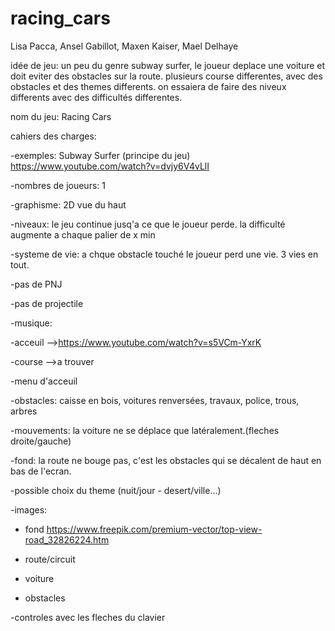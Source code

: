 # racing_cars

Lisa Pacca, Ansel Gabillot, Maxen Kaiser, Mael Delhaye

idée de jeu:
  un peu du genre subway surfer, le joueur deplace une voiture et doit eviter des obstacles sur la route. 
  plusieurs course differentes, avec des obstacles et des themes differents.
  on essaiera de faire des niveux differents avec des difficultés differentes. 
  
nom du jeu: Racing Cars 

cahiers des charges:


  -exemples: Subway Surfer (principe du jeu)  https://www.youtube.com/watch?v=dvjy6V4vLlI
 
  -nombres de joueurs: 1
  
  -graphisme: 2D vue du haut
  
  -niveaux: le jeu continue jusq'a ce que le joueur perde. la difficulté augmente a chaque palier de x min
  
  -systeme de vie: a chque obstacle touché le joueur perd une vie. 3 vies en tout. 
  
  -pas de PNJ
  
  -pas de projectile 
  
  -musique: 
  
   -acceuil -->https://www.youtube.com/watch?v=s5VCm-YxrK
    
   -course -->a trouver 
    
  -menu d'acceuil
  
  -obstacles: caisse en bois, voitures renversées, travaux, police, trous, arbres
  
  -mouvements: la voiture ne se déplace que latéralement.(fleches droite/gauche)
  
  -fond:  la route ne bouge pas, c'est les obstacles qui se décalent de haut en bas de l'ecran. 
  
  -possible choix du theme (nuit/jour - desert/ville...)
  
  -images: 
  
   - fond  https://www.freepik.com/premium-vector/top-view-road_32826224.htm
    
   - route/circuit
    
   - voiture
    
   - obstacles
    
  -controles avec les fleches du clavier

